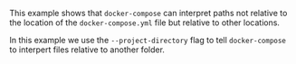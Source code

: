 This example shows that `docker-compose` can interpret paths not relative to the location of
the `docker-compose.yml` file but relative to other locations.

In this example we use the `--project-directory` flag to tell `docker-compose` to interpert files
relative to another folder.
